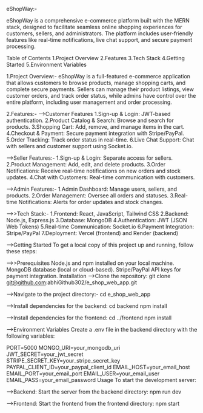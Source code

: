 eShopWay:-

eShopWay is a comprehensive e-commerce platform built with the MERN stack, designed to facilitate seamless online shopping experiences for customers, sellers, and administrators. The platform includes user-friendly features like real-time notifications, live chat support, and secure payment processing.


Table of Contents
1.Project Overview
2.Features
3.Tech Stack
4.Getting Started
5.Environment Variables



1.Project Overview:-
eShopWay is a full-featured e-commerce application that allows customers to browse products, manage shopping carts, and complete secure payments. Sellers can manage their product listings, view customer orders, and track order status, while admins have control over the entire platform, including user management and order processing.

2.Features:-
-->Customer Features
1.Sign-up & Login: JWT-based authentication.
2.Product Catalog & Search: Browse and search for products.
3.Shopping Cart: Add, remove, and manage items in the cart.
4.Checkout & Payment: Secure payment integration with Stripe/PayPal.
5.Order Tracking: Track order status in real-time.
6.Live Chat Support: Chat with sellers and customer support using Socket.io.

-->Seller Features:-
1.Sign-up & Login: Separate access for sellers.
2.Product Management: Add, edit, and delete products.
3.Order Notifications: Receive real-time notifications on new orders and stock updates.
4.Chat with Customers: Real-time communication with customers.

-->Admin Features:-
1.Admin Dashboard: Manage users, sellers, and products.
2.Order Management: Oversee all orders and statuses.
3.Real-time Notifications: Alerts for order updates and stock changes.

-->>Tech Stack:-
1.Frontend: React, JavaScript, Tailwind CSS
2.Backend: Node.js, Express.js
3.Database: MongoDB
4.Authentication: JWT (JSON Web Tokens)
5.Real-time Communication: Socket.io
6.Payment Integration: Stripe/PayPal
7.Deployment: Vercel (frontend) and Render (backend)


-->Getting Started
To get a local copy of this project up and running, follow these steps:

-->>Prerequisites
Node.js and npm installed on your local machine.
MongoDB database (local or cloud-based).
Stripe/PayPal API keys for payment integration.
Installation
-->Clone the repository:
git clone git@github.com:abhiGithub302/e_shop_web_app.git


-->Navigate to the project directory:-
cd e_shop_web_app


-->Install dependencies for the backend:
cd backend
npm install

-->Install dependencies for the frontend:
cd ../frontend
npm install


-->Environment Variables
Create a .env file in the backend directory with the following variables:

PORT=5000
MONGO_URI=your_mongodb_uri
JWT_SECRET=your_jwt_secret
STRIPE_SECRET_KEY=your_stripe_secret_key
PAYPAL_CLIENT_ID=your_paypal_client_id
EMAIL_HOST=your_email_host
EMAIL_PORT=your_email_port
EMAIL_USER=your_email_user
EMAIL_PASS=your_email_password
Usage
To start the development server:

-->Backend: Start the server from the backend directory:
npm run dev

-->Frontend: Start the frontend from the frontend directory:
npm start
